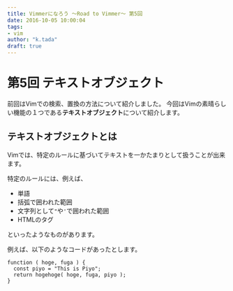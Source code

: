 ```yaml
---
title: Vimmerになろう 〜Road to Vimmer〜 第5回
date: 2016-10-05 10:00:04
tags:
- vim
author: "k.tada"
draft: true
---
```

# 第5回 テキストオブジェクト
前回はVimでの検索、置換の方法について紹介しました。
今回はVimの素晴らしい機能の１つである**テキストオブジェクト**について紹介します。

## テキストオブジェクトとは
Vimでは、特定のルールに基づいてテキストを一かたまりとして扱うことが出来ます。

特定のルールには、例えば、

- 単語
- 括弧で囲われた範囲
- 文字列として`"`や`'`で囲われた範囲
- HTMLのタグ

といったようなものがあります。

例えば、以下のようなコードがあったとします。
```
function ( hoge, fuga ) {
  const piyo = "This is Piyo";
  return hogehoge( hoge, fuga, piyo );
}
```



